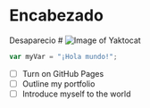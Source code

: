 # Encabezado
Desaparecio #
![Image of Yaktocat](https://octodex.github.com/images/yaktocat.png)
```javascript
var myVar = "¡Hola mundo!";
```
- [ ] Turn on GitHub Pages
- [ ] Outline my portfolio
- [ ] Introduce myself to the world
